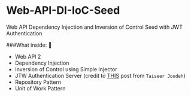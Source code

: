# Web-API-DI-IoC-Seed
Web API Dependency Injection and Inversion of Control Seed with JWT Authentication

###What inside:  :camel:

* Web API 2
* Dependency Injection
* Inversion of Control using Simple Injector
* JTW Authentication Server (credit to [THIS](http://bitoftech.net/2014/09/24/decouple-owin-authorization-server-resource-server-oauth-2-0-web-api/) post from `Taiseer Joudeh`)
* Repository Pattern
* Unit of Work Pattern
